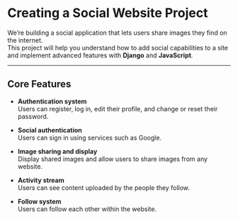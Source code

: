 # Creating a Social Website Project

We’re building a social application that lets users share images they find on the internet.  
This project will help you understand how to add social capabilities to a site and implement advanced features with **Django** and **JavaScript**.

---

## Core Features

- **Authentication system**  
  Users can register, log in, edit their profile, and change or reset their password.

- **Social authentication**  
  Users can sign in using services such as Google.

- **Image sharing and display**  
  Display shared images and allow users to share images from any website.

- **Activity stream**  
  Users can see content uploaded by the people they follow.

- **Follow system**  
  Users can follow each other within the website.

